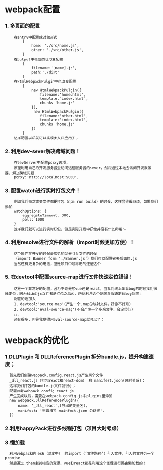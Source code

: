 # webpack配置

### 1. 多页面的配置
        在entry中配置成对象形式
            {
                home: './src/home.js',
                other: './src/other.js',
            }
        在output中相应的也改变配置
            {
                filename:'[name].js',
                path:'./dist'
            }
        在HtmlWebpackPulgin中也改变配置
            {
                new HtmlWebpackPulgin({
                    filename:'home.html',
                    template:'index.html',
                    chunks:'home.js'
                }),
                 new HtmlWebpackPulgin({
                    filename:'other.html',                     
                    template:'index.html',
                    chunks:'home.js'
                })
            }
        这样配置以后就可以实现多入口应用了；
### 2. 利用dev-sever解决跨域问题！
        在devServer中配置porxy选项，
        原理利用自己的开发服务器去访问远程服务器的sever，然后通过本地去访问开发服务器，解决跨域问题；
        porxy:'http://localhost:9000',
### 3. 配置watch进行实时打包文件！
        例如我们每次改变文件都要打包（npm run build）的时候，这样显得很麻烦，如果我们添加
        watchOptions: {
            aggregateTimeout: 300,
            poll: 1000
        }
        这样我们就可以进行实时打包，但是实际开发中好像并没有什么卵用～
### 4. 利用resolve进行文件的解析（import时候更加方便）！
        这个属性在开发的时候最常见的就是引入文件的时候
        （import Banner form ‘./Banner.js’）我们可以配置省去后面的.js
        当然还有更复杂的用法，但是项目中最常用的还是这个
### 5. 在devtool中配置source-map进行文件快速定位错误！
        这是一个非常好的配置，因为不论是写vue还是react，当我们线上出现bug的时候我们很难定位，因为线上的js文件都是打包之后的，所以利用这个配置将快速定位bug位置；
        配置的话加入
        1. devtool:'source-map'(产生一个.map的映射文件，好像不好用)
        2. devtool:'eval-source-map'(不会产生一个多余文件，会定位行)
        。。。
        还有很多，但是我觉得用eval-source-map就可以了；

# webpack的优化

### 1.DLLPlugin 和 DLLReferencePlugin 拆分bundle.js，提升构建速度；
      首先我们创建webpack.config.react.js产生两个文件
      _dll_react.js（打包react和react-dom） 和 manifest.json(映射关系)；
      这样我们打包的bundle.js文件就很小；
      配置参考webpack.config.react.js
      产生完成以后，需要在webpack.config.js中plugins里添加
      new webpack.DllReferencePlugin({
          name: '_dll_react',(导出的变量名)，
          manifest: '里面填写 mainfest.json 的路径'，
      })

### 2.利用happyPack进行多线程打包（项目大时考虑）

### 3.懒加载
      利用webpack的 es6（草案中） 的import（‘文件路径’）引入文件，引入的文件为一个promise
      然后通过.then拿到相应的资源，vue和react都是利用这个原理进行路由懒加载的！

      
    
